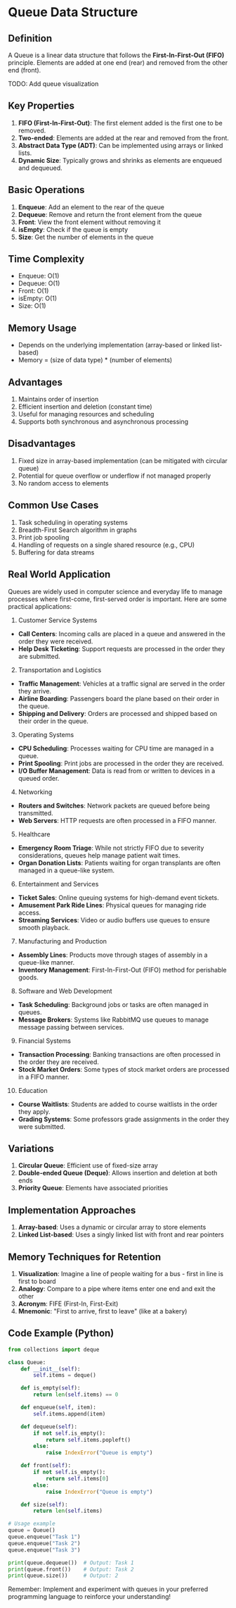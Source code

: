 # Queue Data Structure

## Definition
A Queue is a linear data structure that follows the **First-In-First-Out (FIFO)** principle. Elements are added at one end (rear) and removed from the other end (front).

TODO: Add queue visualization

## Key Properties
1. **FIFO (First-In-First-Out)**: The first element added is the first one to be removed.
2. **Two-ended**: Elements are added at the rear and removed from the front.
3. **Abstract Data Type (ADT)**: Can be implemented using arrays or linked lists.
4. **Dynamic Size**: Typically grows and shrinks as elements are enqueued and dequeued.

## Basic Operations
1. **Enqueue**: Add an element to the rear of the queue
2. **Dequeue**: Remove and return the front element from the queue
3. **Front**: View the front element without removing it
4. **isEmpty**: Check if the queue is empty
5. **Size**: Get the number of elements in the queue

## Time Complexity
- Enqueue: O(1)
- Dequeue: O(1)
- Front: O(1)
- isEmpty: O(1)
- Size: O(1)

## Memory Usage
- Depends on the underlying implementation (array-based or linked list-based)
- Memory = (size of data type) * (number of elements)

## Advantages
1. Maintains order of insertion
2. Efficient insertion and deletion (constant time)
3. Useful for managing resources and scheduling
4. Supports both synchronous and asynchronous processing

## Disadvantages
1. Fixed size in array-based implementation (can be mitigated with circular queue)
2. Potential for queue overflow or underflow if not managed properly
3. No random access to elements

## Common Use Cases
1. Task scheduling in operating systems
2. Breadth-First Search algorithm in graphs
3. Print job spooling
4. Handling of requests on a single shared resource (e.g., CPU)
5. Buffering for data streams

## Real World Application

Queues are widely used in computer science and everyday life to manage processes where first-come, first-served order is important. Here are some practical applications:

1. Customer Service Systems

- **Call Centers**: Incoming calls are placed in a queue and answered in the order they were received.
- **Help Desk Ticketing**: Support requests are processed in the order they are submitted.

2. Transportation and Logistics

- **Traffic Management**: Vehicles at a traffic signal are served in the order they arrive.
- **Airline Boarding**: Passengers board the plane based on their order in the queue.
- **Shipping and Delivery**: Orders are processed and shipped based on their order in the queue.

3. Operating Systems

- **CPU Scheduling**: Processes waiting for CPU time are managed in a queue.
- **Print Spooling**: Print jobs are processed in the order they are received.
- **I/O Buffer Management**: Data is read from or written to devices in a queued order.

4. Networking

- **Routers and Switches**: Network packets are queued before being transmitted.
- **Web Servers**: HTTP requests are often processed in a FIFO manner.

5. Healthcare

- **Emergency Room Triage**: While not strictly FIFO due to severity considerations, queues help manage patient wait times.
- **Organ Donation Lists**: Patients waiting for organ transplants are often managed in a queue-like system.

6. Entertainment and Services

- **Ticket Sales**: Online queuing systems for high-demand event tickets.
- **Amusement Park Ride Lines**: Physical queues for managing ride access.
- **Streaming Services**: Video or audio buffers use queues to ensure smooth playback.

7. Manufacturing and Production

- **Assembly Lines**: Products move through stages of assembly in a queue-like manner.
- **Inventory Management**: First-In-First-Out (FIFO) method for perishable goods.

8. Software and Web Development

- **Task Scheduling**: Background jobs or tasks are often managed in queues.
- **Message Brokers**: Systems like RabbitMQ use queues to manage message passing between services.

9. Financial Systems

- **Transaction Processing**: Banking transactions are often processed in the order they are received.
- **Stock Market Orders**: Some types of stock market orders are processed in a FIFO manner.

10. Education

- **Course Waitlists**: Students are added to course waitlists in the order they apply.
- **Grading Systems**: Some professors grade assignments in the order they were submitted.

## Variations
1. **Circular Queue**: Efficient use of fixed-size array
2. **Double-ended Queue (Deque)**: Allows insertion and deletion at both ends
3. **Priority Queue**: Elements have associated priorities

## Implementation Approaches
1. **Array-based**: Uses a dynamic or circular array to store elements
2. **Linked List-based**: Uses a singly linked list with front and rear pointers

## Memory Techniques for Retention
1. **Visualization**: Imagine a line of people waiting for a bus - first in line is first to board
2. **Analogy**: Compare to a pipe where items enter one end and exit the other
3. **Acronym**: FIFE (First-In, First-Exit)
4. **Mnemonic**: "First to arrive, first to leave" (like at a bakery)

## Code Example (Python)

```python
from collections import deque

class Queue:
    def __init__(self):
        self.items = deque()

    def is_empty(self):
        return len(self.items) == 0

    def enqueue(self, item):
        self.items.append(item)

    def dequeue(self):
        if not self.is_empty():
            return self.items.popleft()
        else:
            raise IndexError("Queue is empty")

    def front(self):
        if not self.is_empty():
            return self.items[0]
        else:
            raise IndexError("Queue is empty")

    def size(self):
        return len(self.items)

# Usage example
queue = Queue()
queue.enqueue("Task 1")
queue.enqueue("Task 2")
queue.enqueue("Task 3")

print(queue.dequeue())  # Output: Task 1
print(queue.front())    # Output: Task 2
print(queue.size())     # Output: 2
```

Remember: Implement and experiment with queues in your preferred programming language to reinforce your understanding!
